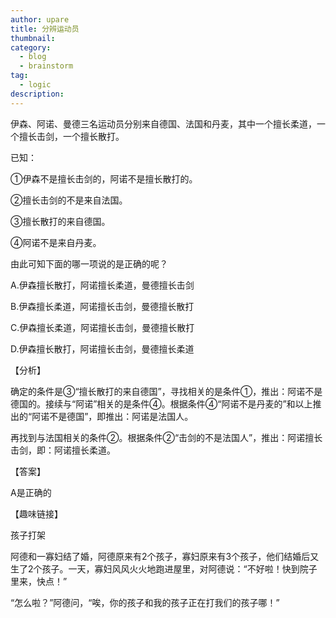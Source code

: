 ```yaml
---
author: upare
title: 分辨运动员
thumbnail:
category:
  - blog
  - brainstorm
tag:
  - logic
description: 
---
```

伊森、阿诺、曼德三名运动员分别来自德国、法国和丹麦，其中一个擅长柔道，一个擅长击剑，一个擅长散打。

已知：

①伊森不是擅长击剑的，阿诺不是擅长散打的。

②擅长击剑的不是来自法国。

③擅长散打的来自德国。

④阿诺不是来自丹麦。

由此可知下面的哪一项说的是正确的呢？

A.伊森擅长散打，阿诺擅长柔道，曼德擅长击剑

B.伊森擅长柔道，阿诺擅长击剑，曼德擅长散打

C.伊森擅长柔道，阿诺擅长击剑，曼德擅长散打

D.伊森擅长散打，阿诺擅长击剑，曼德擅长柔道

【分析】

确定的条件是③“擅长散打的来自德国”，寻找相关的是条件①，推出：阿诺不是德国的。接续与“阿诺”相关的是条件④。根据条件④“阿诺不是丹麦的”和以上推出的“阿诺不是德国”，即推出：阿诺是法国人。

再找到与法国相关的条件②。根据条件②“击剑的不是法国人”，推出：阿诺擅长击剑，即：阿诺擅长柔道。

【答案】

A是正确的

【趣味链接】

孩子打架

阿德和一寡妇结了婚，阿德原来有2个孩子，寡妇原来有3个孩子，他们结婚后又生了2个孩子。一天，寡妇风风火火地跑进屋里，对阿德说：“不好啦！快到院子里来，快点！”

“怎么啦？”阿德问，“唉，你的孩子和我的孩子正在打我们的孩子哪！”